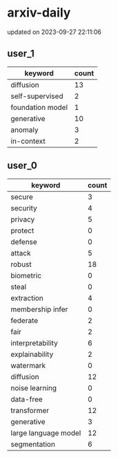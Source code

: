 # arxiv-daily
updated on 2023-09-27 22:11:06
## user_1
| keyword | count |
| - | - |
| diffusion | 13 |
| self-supervised | 2 |
| foundation model | 1 |
| generative | 10 |
| anomaly | 3 |
| in-context | 2 |
## user_0
| keyword | count |
| - | - |
| secure | 3 |
| security | 4 |
| privacy | 5 |
| protect | 0 |
| defense | 0 |
| attack | 5 |
| robust | 18 |
| biometric | 0 |
| steal | 0 |
| extraction | 4 |
| membership infer | 0 |
| federate | 2 |
| fair | 2 |
| interpretability | 6 |
| explainability | 2 |
| watermark | 0 |
| diffusion | 12 |
| noise learning | 0 |
| data-free | 0 |
| transformer | 12 |
| generative | 3 |
| large language model | 12 |
| segmentation | 6 |
